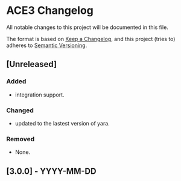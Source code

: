 # ACE3 Changelog

All notable changes to this project will be documented in this file.

The format is based on [Keep a Changelog](https://keepachangelog.com/en/1.1.0/),
and this project (tries to) adheres to [Semantic Versioning](https://semver.org/spec/v2.0.0.html).

## [Unreleased]

### Added

- integration support.

### Changed

- updated to the lastest version of yara.

### Removed

- None.

## [3.0.0] - YYYY-MM-DD
